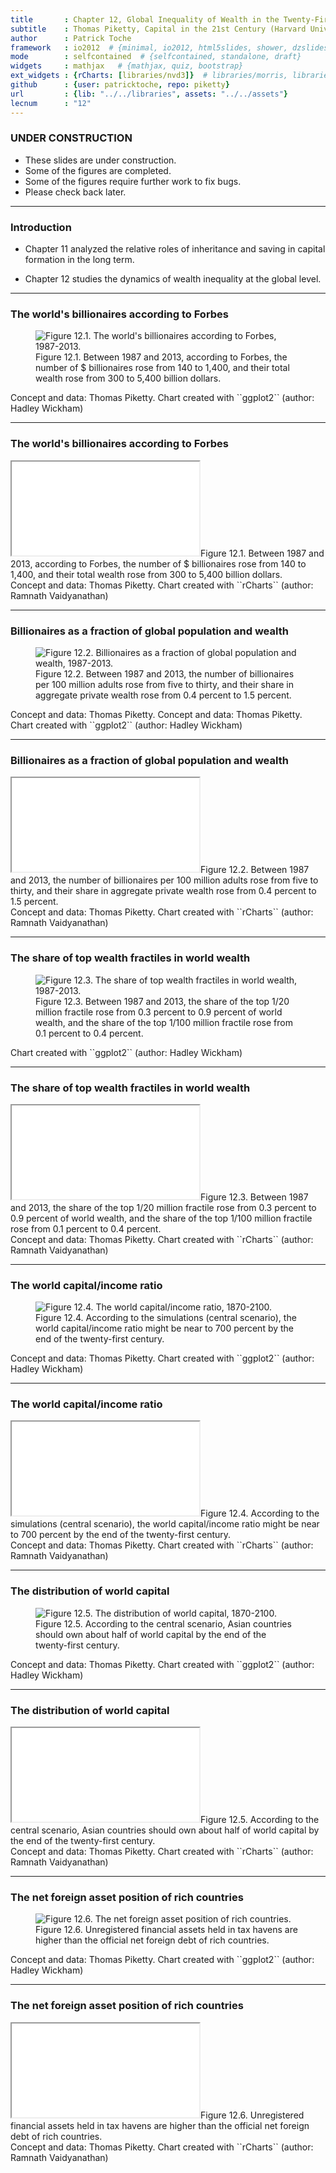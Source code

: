 ```yaml
---
title       : Chapter 12, Global Inequality of Wealth in the Twenty-First Century
subtitle    : Thomas Piketty, Capital in the 21st Century (Harvard University Press 2014)
author      : Patrick Toche
framework   : io2012  # {minimal, io2012, html5slides, shower, dzslides, ...}
mode        : selfcontained  # {selfcontained, standalone, draft}
widgets     : mathjax   # {mathjax, quiz, bootstrap}
ext_widgets : {rCharts: [libraries/nvd3]}  # libraries/morris, libraries/highcharts, libraries/rickshaw, libraries/dimple
github      : {user: patricktoche, repo: piketty}
url         : {lib: "../../libraries", assets: "../../assets"}
lecnum      : "12"
--- 
```




### UNDER CONSTRUCTION

- These slides are under construction.
- Some of the figures are completed.
- Some of the figures require further work to fix bugs.
- Please check back later.

---

### Introduction  

- Chapter 11 analyzed the relative roles of inheritance and saving in capital formation in the long term.

- Chapter 12 studies the dynamics of wealth inequality at the global level.

---

### The world's billionaires according to Forbes
<figure class = "captioned">  
<img src = "../../figures/Figure_12_1.png" alt = "Figure 12.1. The world's billionaires according to Forbes, 1987-2013.">  
<figcaption class = 'figcaption'>Figure 12.1. Between 1987 and 2013, according to Forbes, the number of $ billionaires rose from 140 to 1,400, and their total wealth rose from 300 to 5,400 billion dollars.</figcaption>  
</figure> 
<footer class = 'footnote'>Concept and data: Thomas Piketty. Chart created with ``ggplot2`` (author: Hadley Wickham)
</footer>  

---

### The world's billionaires according to Forbes


<iframe src = "figures/Figure_12_1.html" alt = "Figure 12.1. The world's billionaires according to Forbes, 1987-2013.">
</iframe><icaption class = 'icaption'>Figure 12.1. Between 1987 and 2013, according to Forbes, the number of $ billionaires rose from 140 to 1,400, and their total wealth rose from 300 to 5,400 billion dollars.</icaption>
<footer class = 'footnote'>Concept and data: Thomas Piketty. Chart created with ``rCharts`` (author: Ramnath Vaidyanathan)  
</footer>  

---  

### Billionaires as a fraction of global population and wealth

<figure class = "captioned">  
<img src = "../../figures/Figure_12_2.png" alt = "Figure 12.2. Billionaires as a fraction of global population and wealth, 1987-2013.">  
<figcaption class = 'figcaption'>Figure 12.2. Between 1987 and 2013, the number of billionaires per 100 million adults rose from five to thirty, and their share in aggregate private wealth rose from 0.4 percent to 1.5 percent.</figcaption>  
</figure> 
<footer class = 'footnote'>Concept and data: Thomas Piketty. Concept and data: Thomas Piketty. Chart created with ``ggplot2`` (author: Hadley Wickham)
</footer>  

---

### Billionaires as a fraction of global population and wealth


<iframe src = 'figures/Figure_12_2.html' alt = "Figure 12.2. Billionaires as a fraction of global population and wealth, 1987-2013.">
</iframe><icaption class = 'icaption'>Figure 12.2. Between 1987 and 2013, the number of billionaires per 100 million adults rose from five to thirty, and their share in aggregate private wealth rose from 0.4 percent to 1.5 percent.</icaption>
<footer class = 'footnote'>Concept and data: Thomas Piketty. Chart created with ``rCharts`` (author: Ramnath Vaidyanathan)  
</footer>  

---

### The share of top wealth fractiles in world wealth

<figure class = "captioned">  
<img src = "../../figures/Figure_12_3.png" alt = "Figure 12.3. The share of top wealth fractiles in world wealth, 1987-2013.">  
<figcaption class = 'figcaption'>Figure 12.3. Between 1987 and 2013, the share of the top 1/20 million fractile rose from 0.3 percent to 0.9 percent of world wealth, and the share of the top 1/100 million fractile rose from 0.1 percent to 0.4 percent.</figcaption>  
</figure> 
<footer class = 'footnote'>
Chart created with ``ggplot2`` (author: Hadley Wickham)
</footer>  

---

### The share of top wealth fractiles in world wealth


<iframe src = 'figures/Figure_12_3.html' alt = "Figure 12.3. The share of top wealth fractiles in world wealth, 1987-2013.">
</iframe><icaption class = 'icaption'>Figure 12.3. Between 1987 and 2013, the share of the top 1/20 million fractile rose from 0.3 percent to 0.9 percent of world wealth, and the share of the top 1/100 million fractile rose from 0.1 percent to 0.4 percent.</icaption>
<footer class = 'footnote'>Concept and data: Thomas Piketty. Chart created with ``rCharts`` (author: Ramnath Vaidyanathan)  
</footer>  

---

### The world capital/income ratio

<figure class = "captioned">  
<img src = "../../figures/Figure_12_4.png" alt = "Figure 12.4. The world capital/income ratio, 1870-2100.">  
<figcaption class = 'figcaption'>Figure 12.4. According to the simulations (central scenario), the world capital/income ratio might be near to 700 percent by the end of the twenty-first century.</figcaption>  
</figure> 
<footer class = 'footnote'>Concept and data: Thomas Piketty. Chart created with ``ggplot2`` (author: Hadley Wickham)
</footer>  

---

### The world capital/income ratio


<iframe src = 'figures/Figure_12_4.html' alt = "Figure 12.4. The world capital/income ratio, 1870-2100.">
</iframe><icaption class = 'icaption'>Figure 12.4. According to the simulations (central scenario), the world capital/income ratio might be near to 700 percent by the end of the twenty-first century.</icaption>
<footer class = 'footnote'>Concept and data: Thomas Piketty. Chart created with ``rCharts`` (author: Ramnath Vaidyanathan)  
</footer>  

---

### The distribution of world capital

<figure class = "captioned">  
<img src = "../../figures/Figure_12_5.png" alt = "Figure 12.5. The distribution of world capital, 1870-2100.">  
<figcaption class = 'figcaption'>Figure 12.5. According to the central scenario, Asian countries should own about half of world capital by the end of the twenty-first century.</figcaption>  
</figure> 
<footer class = 'footnote'>Concept and data: Thomas Piketty. Chart created with ``ggplot2`` (author: Hadley Wickham)
</footer>  

---

### The distribution of world capital


<iframe src = 'figures/Figure_12_5.html' alt = "Figure 12.5. The distribution of world capital, 1870-2100.">
</iframe><icaption class = 'icaption'>Figure 12.5. According to the central scenario, Asian countries should own about half of world capital by the end of the twenty-first century.</icaption>
<footer class = 'footnote'>Concept and data: Thomas Piketty. Chart created with ``rCharts`` (author: Ramnath Vaidyanathan)  
</footer>  

---

### The net foreign asset position of rich countries

<figure class = "captioned">  
<img src = "../../figures/Figure_12_6.png" alt = "Figure 12.6. The net foreign asset position of rich countries.">  
<figcaption class = 'figcaption'>Figure 12.6. Unregistered financial assets held in tax havens are higher than the official net foreign debt of rich countries.</figcaption>  
</figure> 
<footer class = 'footnote'>Concept and data: Thomas Piketty. Chart created with ``ggplot2`` (author: Hadley Wickham)
</footer>  

---

### The net foreign asset position of rich countries


<iframe src = 'figures/Figure_12_6.html' alt = "Figure 12.6. The net foreign asset position of rich countries.">
</iframe><icaption class = 'icaption'>Figure 12.6. Unregistered financial assets held in tax havens are higher than the official net foreign debt of rich countries.</icaption>
<footer class = 'footnote'>Concept and data: Thomas Piketty. Chart created with ``rCharts`` (author: Ramnath Vaidyanathan)  
</footer>  

